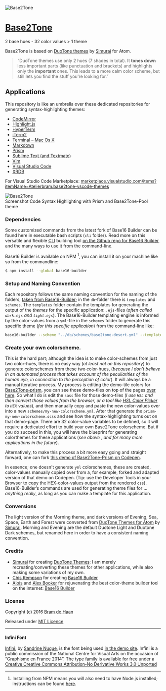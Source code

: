 ![Base2Tone](http://base2t.one/assets/img/svg/logo-infini_896x176.svg "Logo Base2Tone")

# [Base2Tone](http://base2t.one/)
2 base hues - 32 color values > 1 theme

Base2Tone is based on [DuoTone themes](http://simurai.com/projects/2016/01/01/duotone-themes) by [Simurai](http://simurai.com/) for Atom.

> “DuoTone themes use only 2 hues (7 shades in total). It __tones down__ less important parts (like punctuation and brackets) and highlights only the __important__ ones. This leads to a more calm color scheme, but still lets you find the stuff you're looking for.”

## Applications
This repository is like an umbrella over these dedicated repositories for generating syntax-highlighting themes:

- [CodeMirror](https://github.com/atelierbram/Base2Tone-codemirror)
- [Highlight.js](https://github.com/atelierbram/Base2Tone-highlight.js)
- [HyperTerm](https://github.com/atelierbram/Base2Tone-hyperterm)
- [iTerm2](https://github.com/atelierbram/Base2Tone-iterm2)
- [Terminal – Mac Os X](https://github.com/atelierbram/Base2Tone-terminal)
- [Markdown](https://github.com/atelierbram/Base2Tone-markdown)
- [Prism](https://github.com/atelierbram/Base2Tone-prism)
- [Sublime Text (and Textmate)](https://github.com/atelierbram/Base2Tone-sublime-text)
- [Vim](https://github.com/atelierbram/Base2Tone-vim)
- [Visual Studio Code](https://github.com/atelierbram/Base2Tone-VSCode-Themes)
- [XRDB](https://github.com/atelierbram/Base2Tone-xrdb)

For Visual Studio Code Marketplace: [marketplace.visualstudio.com/items?itemName=Atelierbram.base2tone-vscode-themes](https://marketplace.visualstudio.com/items?itemName=Atelierbram.base2tone-vscode-themes)

![Base2Tone](http://atelierbram.github.io/Base2Tone/assets/img/png/screenshot-prism_696x461.png "Screenshot Code Highlighting of Base2Tone Pool theme for Prism")
<br/>
Screenshot Code Syntax Highlighting with Prism and Base2Tone-Pool theme

### Dependencies
 Some customized commands from the latest fork of Base16 Builder can be found here in executable bash scripts (`cli` folder). Read more on this versatile and flexible <abbr title="Command Line Interface">CLI</abbr> building tool [on the Github repo for Base16 Builder](https://github.com/base16-builder/base16-builder), and the many ways to use it from the command-line.

Base16 Builder is available on NPM <sup>1</sup>, you can install it on your machine like so from the commandline:

```bash
$ npm install --global base16-builder
```

### Setup and Naming Convention
Each repository follows the same naming convention for the naming of the folders, [taken from Base16-Builder](https://github.com/base16-builder/base16-builder); in the `db`-folder there is `templates` and `schemes`. The `templates` folder contain the templates for generating the output of the _themes_ for the specific application: `.ejs`-files (_often called `dark.ejs` and `light.ejs`_). The Base16-Builder templating engine is informed by the color-values from a `yml`-file in the `schemes` folder to generate this specific theme (_for this specific application_) from the command-line like:

```bash
base16-builder --scheme "../db/schemes/base2tone-desert.yml" --template "../db/templates/prism/prism.scss.ejs" > "../output/prism/_prism-base2tone-desert.scss"
```

### Create your own colorscheme.
This is the hard part; although the idea is to make color-schemes from just two color-hues, there is no easy way (_at least not on this repository_) to generate colorschemes from these two color-hues, (_because I don’t believe in an automated process that takes account of the peculiarities of the human eye, in connection to the perception of color_). It will always be a manual iterative process. My process is editing the demo-tile colors for [Base2Tone-prism](https://github.com/atelierbram/Base2Tone-prism), you can see those demo-tiles on top of the pages [over here](http://atelierbram.github.io/Base2Tone-prism/demo/evening/dark/). So what I do is edit the `sass` file for those demo-tiles (_I use `HSL` and then convert those values from the browser, or a tool like [HSL Color Picker](http://hslpicker.com/) to `HEX` values_), and then manually copy and paste the new color-values over into a new `schemes/my-new-colorscheme.yml`. After that generate the `prism-my-new-colorscheme.scss` and see how the syntax-highlighting turns out on that demo-page. There are 32 color-value variables to be defined, so it will require a dedicated effort to build your own Base2Tone colorscheme. But if you do succeed in this, you will have the blueprint for generating colorthemes for these applications (_see above , and for many more applications in the future_).

Alternatively, to make this process a bit more easy going and straight forward, one can fork [this demo of Base2Tone-Prism on Codepen](http://codepen.io/atelierbram/pen/WrjVyv/).

In essence; one doesn't generate `yml` colorschemes, these are created, color-values manually copied over from a, for example, forked and adapted version of that demo on Codepen. (Tip: use the Developer Tools in your Browser to copy the HEX-color-values output from the rendered `css`). Base16-Builder’s commands are used for generating theme files for ... _anything really_, as long as you can make a template for this application.

### Conversions
The light version of the Morning theme, and dark versions of Evening, Sea, Space, Earth and Forest were converted from [DuoTone Themes for Atom](http://simurai.com/projects/2016/01/01/duotone-themes) by [Simurai](http//simurai.com). Morning and Evening are the default Duotone Light and Duotone Dark schemes, but renamed here in order to have a consistent naming convention.

### Credits
- [Simurai](http//simurai.com) for creating [DuoTone Themes](http://simurai.com/projects/2016/01/01/duotone-themes): I am merely recreating/converting these themes for other applications, while also making some variations of my own.
- [Chis Kempson](http://github.com/chriskempson) for creating [Base16 Builder](http://http://github.com/chriskempson/base16-builder)
- [Alois](https://github.com/aloisdg) and [Alex Booker](https://github.com/bookercodes) for rejuvenating the best color-theme builder tool on the internet: [Base16 Builder](https://github.com/base16-builder/base16-builder)

### License
Copyright (c) 2016 [Bram de Haan](http://atelierbramdehaan.nl/)

Released under [MIT Licence](http://atelierbram.mit-license.org)

---

#### Infini Font
[Infini](http://www.cnap.graphismeenfrance.fr/infini/en/), by [Sandrine Nugue](//www.sandrinenugue.com/), is the font being used [in the demo site](http://base2t.one). Infini is a public commission of the National Centre for Visual Arts on the occasion of “Graphisme en France 2014”. The type family is available for free under a [Creative Creative Commons Attribution-No Derivative Works 3.0 Unported](http://creativecommons.org/licenses/by-nd/3.0/)

---

1. Installing from NPM means you will also need to have Node.js installed; instructions can be found [here](https://docs.npmjs.com/getting-started/installing-node).
